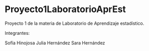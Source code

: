 # Proyecto1LaboratorioAprEst

Proyecto 1 de la materia de Laboratorio de Aprendizaje estadístico.

Integrantes:

Sofía Hinojosa
Julia Hernández
Sara Hernández
